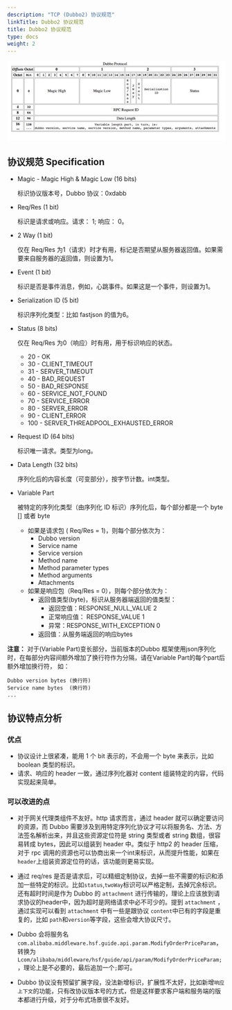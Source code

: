 ```yaml
---
description: "TCP (Dubbo2) 协议规范"
linkTitle: Dubbo2 协议规范
title: Dubbo2 协议规范
type: docs
weight: 2
---
```


![/dev-guide/images/dubbo_protocol_header.jpg](/imgs/dev/dubbo_protocol_header.png)

## 协议规范 Specification

- Magic - Magic High & Magic Low (16 bits)

  标识协议版本号，Dubbo 协议：0xdabb

- Req/Res (1 bit)

  标识是请求或响应。请求： 1; 响应： 0。

- 2 Way (1 bit)

  仅在 Req/Res 为1（请求）时才有用，标记是否期望从服务器返回值。如果需要来自服务器的返回值，则设置为1。

- Event (1 bit)

  标识是否是事件消息，例如，心跳事件。如果这是一个事件，则设置为1。

- Serialization ID (5 bit)

  标识序列化类型：比如 fastjson 的值为6。

- Status (8 bits)

   仅在 Req/Res 为0（响应）时有用，用于标识响应的状态。

  - 20 - OK
  - 30 - CLIENT_TIMEOUT
  - 31 - SERVER_TIMEOUT
  - 40 - BAD_REQUEST
  - 50 - BAD_RESPONSE
  - 60 - SERVICE_NOT_FOUND
  - 70 - SERVICE_ERROR
  - 80 - SERVER_ERROR
  - 90 - CLIENT_ERROR
  - 100 - SERVER_THREADPOOL_EXHAUSTED_ERROR

- Request ID (64 bits)

  标识唯一请求。类型为long。

- Data Length (32 bits)

   序列化后的内容长度（可变部分），按字节计数。int类型。

- Variable Part

   被特定的序列化类型（由序列化 ID 标识）序列化后，每个部分都是一个 byte [] 或者 byte

  - 如果是请求包 ( Req/Res = 1)，则每个部分依次为：
    - Dubbo version
    - Service name
    - Service version
    - Method name
    - Method parameter types
    - Method arguments
    - Attachments
  - 如果是响应包（Req/Res = 0），则每个部分依次为：
    - 返回值类型(byte)，标识从服务器端返回的值类型：
      - 返回空值：RESPONSE_NULL_VALUE 2
      - 正常响应值： RESPONSE_VALUE  1
      - 异常：RESPONSE_WITH_EXCEPTION  0
    - 返回值：从服务端返回的响应bytes

**注意：** 对于(Variable Part)变长部分，当前版本的Dubbo 框架使用json序列化时，在每部分内容间额外增加了换行符作为分隔，请在Variable Part的每个part后额外增加换行符， 如：

```
Dubbo version bytes (换行符)
Service name bytes  (换行符)
...
```

## 协议特点分析

### 优点

- 协议设计上很紧凑，能用 1 个 bit 表示的，不会用一个 byte 来表示，比如 boolean 类型的标识。
- 请求、响应的 header 一致，通过序列化器对 content 组装特定的内容，代码实现起来简单。

### 可以改进的点

- 对于网关代理类组件不友好。http 请求而言，通过 header 就可以确定要访问的资源，而 Dubbo 需要涉及到用特定序列化协议才可以将服务名、方法、方法签名解析出来，并且这些资源定位符是 string 类型或者 string 数组，很容易转成 bytes，因此可以组装到 header 中。类似于 http2 的 header 压缩，对于 rpc 调用的资源也可以协商出来一个int来标识，从而提升性能，如果在`header`上组装资源定位符的话，该功能则更易实现。

- 通过 req/res 是否是请求后，可以精细定制协议，去掉一些不需要的标识和添加一些特定的标识。比如`status`,`twoWay`标识可以严格定制，去掉冗余标识。还有超时时间是作为 Dubbo 的 `attachment` 进行传输的，理论上应该放到请求协议的header中，因为超时是网络请求中必不可少的。提到 `attachment` ，通过实现可以看到 `attachment` 中有一些是跟协议 `content`中已有的字段是重复的，比如 `path`和`version`等字段，这些会增大协议尺寸。

- Dubbo 会将服务名`com.alibaba.middleware.hsf.guide.api.param.ModifyOrderPriceParam`，转换为`Lcom/alibaba/middleware/hsf/guide/api/param/ModifyOrderPriceParam;`，理论上是不必要的，最后追加一个`;`即可。

- Dubbo 协议没有预留扩展字段，没法新增标识，扩展性不太好，比如新增`响应上下文`的功能，只有改协议版本号的方式，但是这样要求客户端和服务端的版本都进行升级，对于分布式场景很不友好。


